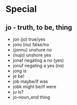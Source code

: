 # Special
## jo - truth, to be, thing
- jon (jo) true/yes
- jonu (nu) false/no
- (jonnu) unshure no
- (nujo) unshore yes
- jonaf negating a no (yes)
- jonuf negating a yes (no)
- jong is
- je be!
- job maybe/if was
- jobk might be/if were
- ju is?
- jo-noun_end thing
